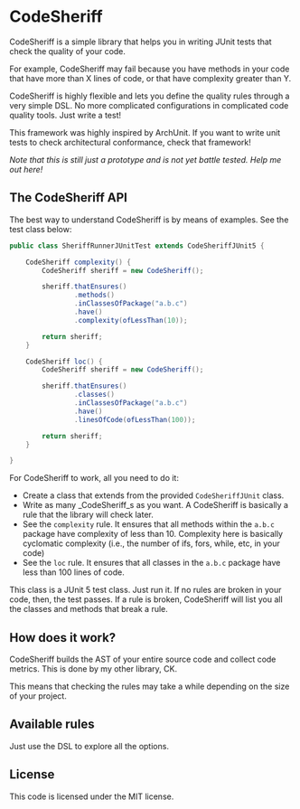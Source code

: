 # CodeSheriff

CodeSheriff is a simple library that helps you in writing JUnit tests 
that check the quality of your code.

For example, CodeSheriff may fail because you have methods in your code that 
have more than X lines of code, or that have complexity greater than Y.

CodeSheriff is highly flexible and lets you define the quality rules through
a very simple DSL. No more complicated configurations in complicated code
quality tools. Just write a test!

This framework was highly inspired by ArchUnit. If you want to write unit tests 
to check architectural conformance, check that framework! 

*Note that this is still just a prototype and is not yet battle tested. Help me out here!*

## The CodeSheriff API

The best way to understand CodeSheriff is by means of examples. See the 
test class below:

```java
public class SheriffRunnerJUnitTest extends CodeSheriffJUnit5 {

    CodeSheriff complexity() {
        CodeSheriff sheriff = new CodeSheriff();

        sheriff.thatEnsures()
                .methods()
                .inClassesOfPackage("a.b.c")
                .have()
                .complexity(ofLessThan(10));

        return sheriff;
    }

    CodeSheriff loc() {
        CodeSheriff sheriff = new CodeSheriff();

        sheriff.thatEnsures()
                .classes()
                .inClassesOfPackage("a.b.c")
                .have()
                .linesOfCode(ofLessThan(100));

        return sheriff;
    }

}
```
For CodeSheriff to work, all you need to do it:

- Create a class that extends from the provided `CodeSheriffJUnit` class.
- Write as many _CodeSheriff_s as you want. A CodeSheriff is basically a rule
that the library will check later.
- See the `complexity` rule. It ensures that all methods within the `a.b.c` package
have complexity of less than 10. Complexity here is basically cyclomatic complexity (i.e.,
the number of ifs, fors, while, etc, in your code)
- See the `loc` rule. It ensures that all classes in the `a.b.c` package have
less than 100 lines of code.

This class is a JUnit 5 test class. Just run it. If no rules are broken in your
code, then, the test passes. If a rule is broken, CodeSheriff will list you all
the classes and methods that break a rule.

## How does it work?

CodeSheriff builds the AST of your entire source code and collect code metrics.
This is done by my other library, CK. 

This means that checking the rules may take a while depending on the size of
your project.

## Available rules

Just use the DSL to explore all the options.

## License

This code is licensed under the MIT license.